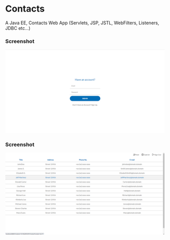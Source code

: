 # Contacts
A Java EE, Contacts Web App (Servlets, JSP, JSTL, WebFilters, Listeners, JDBC etc...)

### Screenshot
![screen shot](https://github.com/GabrielJuliao/Contacts/blob/main/readme-content/Screenshot1.png)
### Screenshot
![screen shot](https://github.com/GabrielJuliao/Contacts/blob/main/readme-content/Screenshot2.png)

